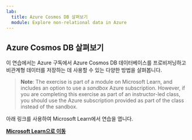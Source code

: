 ```yaml
---
lab:
  title: Azure Cosmos DB 살펴보기
  module: Explore non-relational data in Azure
---
```

## <a name="explore-azure-cosmos-db"></a>Azure Cosmos DB 살펴보기

이 연습에서는 Azure 구독에서 Azure Cosmos DB 데이터베이스를 프로비저닝하고 비관계형 데이터를 저장하는 데 사용할 수 있는 다양한 방법을 살펴봅니다.

> <bpt id="p1">**</bpt>Note<ept id="p1">**</ept>: The exercise is part of a module on Microsoft Learn, and includes an option to use a <bpt id="p2">*</bpt>sandbox<ept id="p2">*</ept> Azure subscription. However, if you are completing this exercise as part of an instructor-led class, you should use the Azure subscription provided as part of the class instead of the sandbox.

아래 링크를 사용하여 Microsoft Learn에서 연습을 엽니다.

**[Microsoft Learn으로 이동](https://docs.microsoft.com/learn/modules/explore-non-relational-data-stores-azure/4-exercise-explore-cosmos-db#create-a-cosmos-db-account)**
